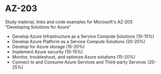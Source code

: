 # AZ-203
Study material, links and code examples for Microsoft's AZ-203 "Developing Solutions for Azure" 

* Develop Azure Infrastructure as a Service Compute Solutions (10-15%)
* Develop Azure Platform as a Service Compute Solutions (20-25%)
* Develop for Azure storage (15-20%)
* Implement Azure security (10-15%)
* Monitor, troubleshoot, and optimize Azure solutions (15-20%)
* Connect to and Consume Azure Services and Third-party Services (20-25%)
